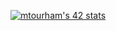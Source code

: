 [![mtourham's 42 stats](https://badge.mediaplus.ma/greenbinary/mtourham)](https://github.com/oakoudad/badge42)
